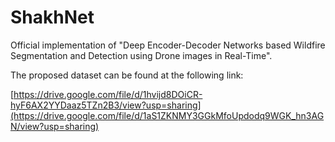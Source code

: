 # ShakhNet
Official implementation of "Deep Encoder-Decoder Networks based Wildfire Segmentation and Detection using Drone images in Real-Time".

The proposed dataset can be found at the following link:

[https://drive.google.com/file/d/1hvijd8DOiCR-hyF6AX2YYDaaz5TZn2B3/view?usp=sharing](https://drive.google.com/file/d/1aS1ZKNMY3GGkMfoUpdodq9WGK_hn3AGN/view?usp=sharing)
